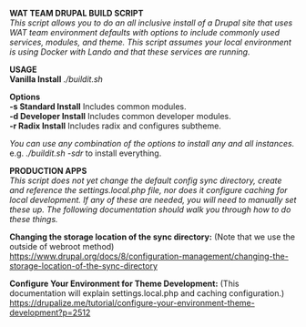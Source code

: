 **WAT TEAM DRUPAL BUILD SCRIPT**  
*This script allows you to do an all inclusive install of a Drupal site that uses WAT team environment defaults with options to include commonly used services, modules, and theme. This script assumes your local environment is using Docker with Lando and that these services are running.*  

**USAGE**  
**Vanilla Install**  *./buildit.sh*  

**Options**  
**-s Standard Install** Includes common modules.  
**-d Developer Install** Includes common developer modules.  
**-r Radix Install** Includes radix and configures subtheme.  

*You can use any combination of the options to install any and all instances.*  
e.g. *./buildit.sh -sdr* to install everything.

**PRODUCTION APPS**  
*This script does not yet change the default config sync directory, create and reference the settings.local.php file, nor does it configure caching for local development. If any of these are needed, you will need to manually set these up. The following documentation should walk you through how to do these things.*  

**Changing the storage location of the sync directory:** (Note that we use the outside of webroot method)  
https://www.drupal.org/docs/8/configuration-management/changing-the-storage-location-of-the-sync-directory  

**Configure Your Environment for Theme Development:** (This documentation will explain settings.local.php and caching configuration.)  
https://drupalize.me/tutorial/configure-your-environment-theme-development?p=2512
